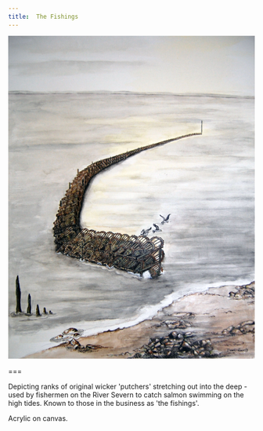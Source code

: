 ```yaml
---
title:  The Fishings
---
```


![The Fishings, Goldcliff](fishings.jpg)

===

Depicting ranks of original wicker 'putchers' stretching out into the deep -  used by fishermen on the River Severn to catch salmon swimming on the high tides.  Known to those in the business as 'the fishings'.

Acrylic on canvas.